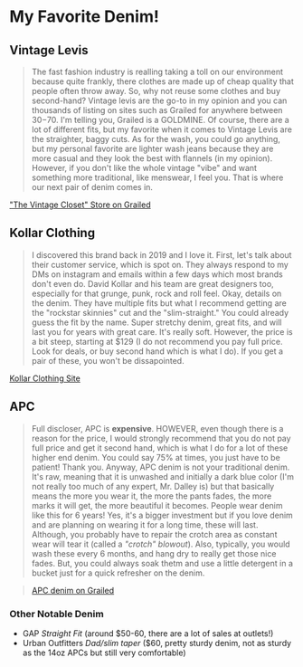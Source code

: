 My Favorite Denim!
==================
## Vintage Levis
> The fast fashion industry is realling taking a toll on our environment because quite frankly, there clothes are made up of cheap quality that people often throw away. So, why not reuse some clothes and buy second-hand? Vintage levis are the go-to in my opinion and you can thousands of listing on sites such as Grailed for anywhere between $30-$70. I'm telling you, Grailed is a GOLDMINE. Of course, there are a lot of different fits, but my favorite when it comes to Vintage Levis are the straighter, baggy cuts. As for the wash, you could go anything, but my personal favorite are lighter wash jeans because they are more casual and they look the best with flannels (in my opinion). However, if you don't like the whole vintage "vibe" and want something more traditional, like menswear, I feel you. That is where our next pair of denim comes in. 

["The Vintage Closet" Store on Grailed](https://www.grailed.com/shop/yt00IV3NAA)
## Kollar Clothing
> I discovered this brand back in 2019 and I love it. First, let's talk about their customer service, which is spot on. They always respond to my DMs on instagram and emails within a few days which most brands don't even do. David Kollar and his team are great designers too, especially for that grunge, punk, rock and roll feel. Okay, details on the denim. They have multiple fits but what I recommend getting are the "rockstar skinnies" cut and the "slim-straight." You could already guess the fit by the name. Super stretchy denim, great fits, and will last you for years with great care. It's really soft. However, the price is a bit steep, starting at $129 (I do not recommend you pay full price. Look for deals, or buy second hand which is what I do). If you get a pair of these, you won't be dissapointed. 

[Kollar Clothing Site](https://kollarclothing.com/collections/new-denim-arrivals)
## APC
> Full discloser, APC is **expensive**. HOWEVER, even though there is a reason for the price, I would strongly recommend that you do not pay full price and get it second hand, which is what I do for a lot of these higher end denim. You could say 75% at times, you just have to be patient! Thank you. Anyway, APC denim is not your traditional denim. It's raw, meaning that it is unwashed and initially a dark blue color (I'm not really too much of any expert, Mr. Dalley is) but that basically means the more you wear it, the more the pants fades, the more marks it will get, the more beautiful it becomes. People wear denim like this for 6 years! Yes, it's a bigger investment but if you love denim and are planning on wearing it for a long time, these will last. Although, you probably have to repair the crotch area as constant wear will tear it (called a *"crotch" blowout*). Also, typically, you would wash these every 6 months, and hang dry to really get those nice fades. But, you could always soak thetm and use a little detergent in a bucket just for a quick refresher on the denim. 

> [APC denim on Grailed](https://www.grailed.com/shop/NCc4RbNzww)
### Other Notable Denim 
* GAP *Straight Fit* (around $50-60, there are a lot of sales at outlets!)
*  Urban Outfitters *Dad/slim taper* ($60, pretty sturdy denim, not as sturdy as the 14oz APCs but still very comfortable) 

